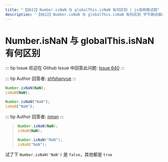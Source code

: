 ```yaml
---
title: "【Q622】Number.isNaN 与 globalThis.isNaN 有何区别 | js高频面试题"
description: "【Q622】Number.isNaN 与 globalThis.isNaN 有何区别 字节跳动面试题、阿里腾讯面试题、美团小米面试题。"
---
```


# Number.isNaN 与 globalThis.isNaN 有何区别

::: tip Issue
欢迎在 Gtihub Issue 中回答此问题: [Issue 640](https://github.com/shfshanyue/Daily-Question/issues/640)
:::

::: tip Author
回答者: [shfshanyue](https://github.com/shfshanyue)
:::

```js
Number.isNaN(NaN);
isNaN(NaN);

Number.isNaN("NaN");
isNaN("NaN");
```

::: tip Author
回答者: [nmsn](https://github.com/nmsn)
:::

> ```js
> Number.isNaN(NaN);
> isNaN(NaN);
>
> Number.isNaN("NaN");
> isNaN("NaN");
> ```

试了下 `Number.isNaN('NaN')` 是 `false`，其他都是 `true`
